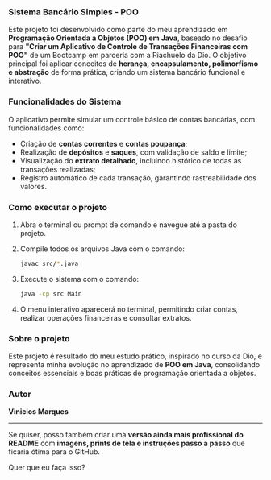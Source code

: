 ### Sistema Bancário Simples - POO

Este projeto foi desenvolvido como parte do meu aprendizado em **Programação Orientada a Objetos (POO) em Java**, baseado no desafio para **"Criar um Aplicativo de Controle de Transações Financeiras com POO"** de um Bootcamp em parceria com a Riachuelo da Dio. O objetivo principal foi aplicar conceitos de **herança, encapsulamento, polimorfismo e abstração** de forma prática, criando um sistema bancário funcional e interativo.

### Funcionalidades do Sistema

O aplicativo permite simular um controle básico de contas bancárias, com funcionalidades como:

* Criação de **contas correntes** e **contas poupança**;
* Realização de **depósitos** e **saques**, com validação de saldo e limite;
* Visualização do **extrato detalhado**, incluindo histórico de todas as transações realizadas;
* Registro automático de cada transação, garantindo rastreabilidade dos valores.

### Como executar o projeto

1. Abra o terminal ou prompt de comando e navegue até a pasta do projeto.
2. Compile todos os arquivos Java com o comando:

   ```bash
   javac src/*.java
   ```
3. Execute o sistema com o comando:

   ```bash
   java -cp src Main
   ```
4. O menu interativo aparecerá no terminal, permitindo criar contas, realizar operações financeiras e consultar extratos.

### Sobre o projeto

Este projeto é resultado do meu estudo prático, inspirado no curso da Dio, e representa minha evolução no aprendizado de **POO em Java**, consolidando conceitos essenciais e boas práticas de programação orientada a objetos.

### Autor

**Vinicios Marques**

---

Se quiser, posso também criar uma **versão ainda mais profissional do README** com **imagens, prints de tela e instruções passo a passo** que ficaria ótima para o GitHub.

Quer que eu faça isso?
